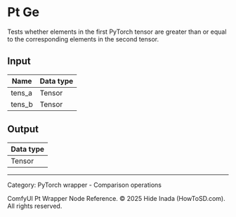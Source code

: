# Pt Ge
Tests whether elements in the first PyTorch tensor are greater than or equal to the corresponding elements in the second tensor.

## Input
| Name | Data type |
|---|---|
| tens_a | Tensor |
| tens_b | Tensor |

## Output
| Data type |
|---|
| Tensor |

<HR>
Category: PyTorch wrapper - Comparison operations

ComfyUI Pt Wrapper Node Reference. © 2025 Hide Inada (HowToSD.com). All rights reserved.
